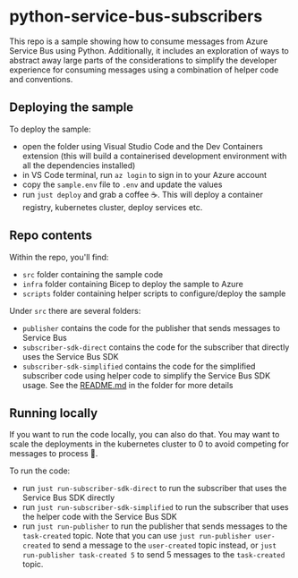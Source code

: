 # python-service-bus-subscribers

This repo is a sample showing how to consume messages from Azure Service Bus using Python. Additionally, it includes an exploration of ways to abstract away large parts of the considerations to simplify the developer experience for consuming messages using a combination of helper code and conventions. 


## Deploying the sample

To deploy the sample:
- open the folder using Visual Studio Code and the Dev Containers extension (this will build a containerised development environment with all the dependencies installed)
- in VS Code terminal, run `az login` to sign in to your Azure account
- copy the `sample.env` file to `.env` and update the values
- run `just deploy` and grab a coffee ☕. This will deploy a container registry, kubernetes cluster, deploy services etc. 

## Repo contents

Within the repo, you'll find:
- `src` folder containing the sample code
- `infra` folder containing Bicep to deploy the sample to Azure
- `scripts` folder containing helper scripts to configure/deploy the sample

Under `src` there are several folders:
- `publisher` contains the code for the publisher that sends messages to Service Bus
- `subscriber-sdk-direct` contains the code for the subscriber that directly uses the Service Bus SDK
- `subscriber-sdk-simplified` contains the code for the simplified subscriber code using helper code to simplify the Service Bus SDK usage. See the [README.md](src/subscriber-sdk-simplified/README.md) in the folder for more details

## Running locally

If you want to run the code locally, you can also do that. You may want to scale the deployments in the kubernetes cluster to 0 to avoid competing for messages to process 🙂.


To run the code:
- run `just run-subscriber-sdk-direct` to run the subscriber that uses the Service Bus SDK directly
- run `just run-subscriber-sdk-simplified` to run the subscriber that uses the helper code with the Service Bus SDK
- run `just run-publisher` to run the publisher that sends messages to the `task-created` topic. Note that you can use `just run-publisher user-created` to send a message to the `user-created` topic instead, or `just run-publisher task-created 5` to send 5 messages to the `task-created` topic.

